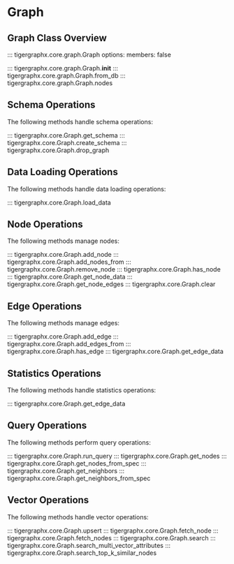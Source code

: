 # Graph

## Graph Class Overview

::: tigergraphx.core.graph.Graph
    options:
        members: false

::: tigergraphx.core.graph.Graph.__init__
::: tigergraphx.core.graph.Graph.from_db
::: tigergraphx.core.graph.Graph.nodes

## Schema Operations

The following methods handle schema operations:

::: tigergraphx.core.Graph.get_schema
::: tigergraphx.core.Graph.create_schema
::: tigergraphx.core.Graph.drop_graph

## Data Loading Operations
The following methods handle data loading operations:

::: tigergraphx.core.Graph.load_data

## Node Operations

The following methods manage nodes:

::: tigergraphx.core.Graph.add_node
::: tigergraphx.core.Graph.add_nodes_from
::: tigergraphx.core.Graph.remove_node
::: tigergraphx.core.Graph.has_node
::: tigergraphx.core.Graph.get_node_data
::: tigergraphx.core.Graph.get_node_edges
::: tigergraphx.core.Graph.clear

## Edge Operations

The following methods manage edges:

::: tigergraphx.core.Graph.add_edge
::: tigergraphx.core.Graph.add_edges_from
::: tigergraphx.core.Graph.has_edge
::: tigergraphx.core.Graph.get_edge_data

## Statistics Operations

The following methods handle statistics operations:

::: tigergraphx.core.Graph.get_edge_data


## Query Operations

The following methods perform query operations:

::: tigergraphx.core.Graph.run_query
::: tigergraphx.core.Graph.get_nodes
::: tigergraphx.core.Graph.get_nodes_from_spec
::: tigergraphx.core.Graph.get_neighbors
::: tigergraphx.core.Graph.get_neighbors_from_spec

## Vector Operations

The following methods handle vector operations:

::: tigergraphx.core.Graph.upsert
::: tigergraphx.core.Graph.fetch_node
::: tigergraphx.core.Graph.fetch_nodes
::: tigergraphx.core.Graph.search
::: tigergraphx.core.Graph.search_multi_vector_attributes
::: tigergraphx.core.Graph.search_top_k_similar_nodes
